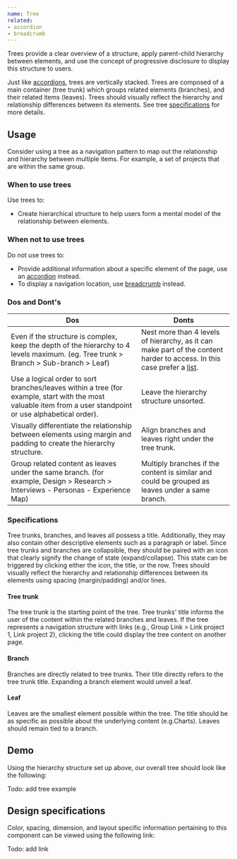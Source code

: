 ```yaml
---
name: Tree
related:
- accordion
- breadcrumb
---
```


Trees provide a clear overview of a structure, apply parent-child hierarchy between elements, and use the concept of progressive disclosure to display this structure to users.

Just like [accordions](/components/accordions), trees are vertically stacked. Trees are composed of a main container (tree trunk) which groups related elements (branches), and their related items (leaves). Trees should visually reflect the hierarchy and relationship differences between its elements. See tree [specifications](#specifications) for more details.

## Usage

Consider using a tree as a navigation pattern to map out the relationship and hierarchy between multiple items. For example, a set of projects that are within the same group.

### When to use trees

Use trees to:
* Create hierarchical structure to help users form a mental model of the relationship between elements.

### When not to use trees

Do not use trees to:
*  Provide additional information about a specific element of the page, use an [accordion](/components/accordion) instead.
*  To display a navigation location, use [breadcrumb](/components/breadcrumb) instead.

### Dos and Dont's

| Dos | Donts |
| ------ | ------ |
| Even if the structure is complex, keep the depth of the hierarchy to 4 levels maximum. (eg. Tree trunk > Branch > Sub-branch > Leaf) | Nest more than 4 levels of hierarchy, as it can make part of the content harder to access. In this case prefer a [list](https://design.gitlab.com/components/list). |
| Use a logical order to sort branches/leaves within a tree (for example, start with the most valuable item from a user standpoint or use alphabetical order). | Leave the hierarchy structure unsorted. | 
| Visually differentiate the relationship between elements using margin and padding to create the hierarchy structure. | Align branches and leaves right under the tree trunk. | 
| Group related content as leaves under the same branch. (for example, Design > Research > Interviews - Personas - Experience Map) | Multiply branches if the content is similar and could be grouped as leaves under a same branch. |

### Specifications

Tree trunks, branches, and leaves all possess a title. Additionally, they may also contain other descriptive elements such as a paragraph or label. Since tree trunks and branches are collapsible, they should be paired with an icon that clearly signify the change of state (expand/collapse). This state can be triggered by clicking either the icon, the title, or the row. Trees should visually reflect the hierarchy and relationship differences between its elements using spacing (margin/padding) and/or lines.

#### Tree trunk 

The tree trunk is the starting point of the tree. Tree trunks' title informs the user of the content within the related branches and leaves. If the tree represents a navigation structure with links (e.g., Group Link > Link project 1, Link project 2), clicking the title could display the tree content on another page.

#### Branch

Branches are directly related to tree trunks. Their title directly refers to the tree trunk title. Expanding a branch element would unveil a leaf.

#### Leaf

Leaves are the smallest element possible within the tree. The title should be as specific as possible about the underlying content (e.g.Charts). Leaves should remain tied to a branch.

## Demo

Using the hierarchy structure set up above, our overall tree should look like the following:

Todo: add tree example

## Design specifications

Color, spacing, dimension, and layout specific information pertaining to this component can be viewed using the following link:

Todo: add link
